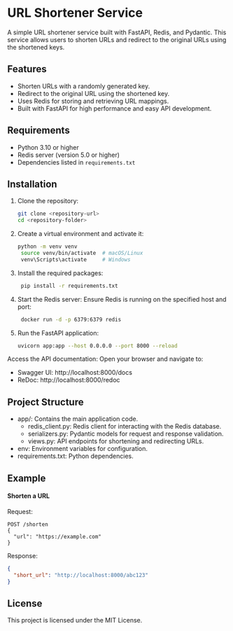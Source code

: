 # URL Shortener Service

A simple URL shortener service built with FastAPI, Redis, and Pydantic. This service allows users to shorten URLs and redirect to the original URLs using the shortened keys.

## Features

- Shorten URLs with a randomly generated key.
- Redirect to the original URL using the shortened key.
- Uses Redis for storing and retrieving URL mappings.
- Built with FastAPI for high performance and easy API development.

## Requirements

- Python 3.10 or higher
- Redis server (version 5.0 or higher)
- Dependencies listed in `requirements.txt`

## Installation

1. Clone the repository:
   ```bash
   git clone <repository-url>
   cd <repository-folder> 
   ```
2. Create a virtual environment and activate it:
   ```bash
   python -m venv venv
    source venv/bin/activate  # macOS/Linux
    venv\Scripts\activate     # Windows
   ```

3. Install the required packages:
   ```bash
    pip install -r requirements.txt
   ```
   
4. Start the Redis server: Ensure Redis is running on the specified host and port:
   ```bash
    docker run -d -p 6379:6379 redis
   ```

5. Run the FastAPI application:
   ```bash
   uvicorn app:app --host 0.0.0.0 --port 8000 --reload
   ```

Access the API documentation: Open your browser and navigate to:
- Swagger UI: http://localhost:8000/docs
- ReDoc: http://localhost:8000/redoc

## Project Structure
- app/: Contains the main application code.
  - redis_client.py: Redis client for interacting with the Redis database.
  - serializers.py: Pydantic models for request and response validation.
  - views.py: API endpoints for shortening and redirecting URLs.
- env: Environment variables for configuration.
- requirements.txt: Python dependencies.

## Example

#### Shorten a URL

Request:
```shell
POST /shorten
{
  "url": "https://example.com"
}
```
Response:
```json
{
  "short_url": "http://localhost:8000/abc123"
}
```


## License
This project is licensed under the MIT License.